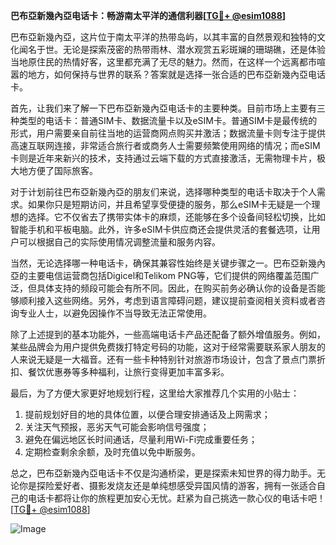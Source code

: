**巴布亞新幾內亞电话卡：畅游南太平洋的通信利器[[TG💪+ @esim1088](https://t.me/s/esim1088)]**

巴布亞新幾內亞，这片位于南太平洋的热带岛屿，以其丰富的自然景观和独特的文化闻名于世。无论是探索茂密的热带雨林、潜水观赏五彩斑斓的珊瑚礁，还是体验当地原住民的热情好客，这里都充满了无尽的魅力。然而，在这样一个远离都市喧嚣的地方，如何保持与世界的联系？答案就是选择一张合适的巴布亞新幾內亞电话卡。

首先，让我们来了解一下巴布亞新幾內亞电话卡的主要种类。目前市场上主要有三种类型的电话卡：普通SIM卡、数据流量卡以及eSIM卡。普通SIM卡是最传统的形式，用户需要亲自前往当地的运营商网点购买并激活；数据流量卡则专注于提供高速互联网连接，非常适合旅行者或商务人士需要频繁使用网络的情况；而eSIM卡则是近年来新兴的技术，支持通过云端下载的方式直接激活，无需物理卡片，极大地方便了国际旅客。

对于计划前往巴布亞新幾內亞的朋友们来说，选择哪种类型的电话卡取决于个人需求。如果你只是短期访问，并且希望享受便捷的服务，那么eSIM卡无疑是一个理想的选择。它不仅省去了携带实体卡的麻烦，还能够在多个设备间轻松切换，比如智能手机和平板电脑。此外，许多eSIM卡供应商还会提供灵活的套餐选项，让用户可以根据自己的实际使用情况调整流量和服务内容。

当然，无论选择哪一种电话卡，确保其兼容性始终是关键步骤之一。巴布亞新幾內亞的主要电信运营商包括Digicel和Telikom PNG等，它们提供的网络覆盖范围广泛，但具体支持的频段可能会有所不同。因此，在购买前务必确认你的设备是否能够顺利接入这些网络。另外，考虑到语言障碍问题，建议提前查阅相关资料或者咨询专业人士，以避免因操作不当导致无法正常使用。

除了上述提到的基本功能外，一些高端电话卡产品还配备了额外增值服务。例如，某些品牌会为用户提供免费拨打特定号码的功能，这对于经常需要联系家人朋友的人来说无疑是一大福音。还有一些卡种特别针对旅游市场设计，包含了景点门票折扣、餐饮优惠券等多种福利，让旅行变得更加丰富多彩。

最后，为了方便大家更好地规划行程，这里给大家推荐几个实用的小贴士：
1. 提前规划好目的地的具体位置，以便合理安排通话及上网需求；
2. 关注天气预报，恶劣天气可能会影响信号强度；
3. 避免在偏远地区长时间通话，尽量利用Wi-Fi完成重要任务；
4. 定期检查剩余余额，及时充值以免中断服务。

总之，巴布亞新幾內亞电话卡不仅是沟通桥梁，更是探索未知世界的得力助手。无论你是探险爱好者、摄影发烧友还是单纯想感受异国风情的游客，拥有一张适合自己的电话卡都将让你的旅程更加安心无忧。赶紧为自己挑选一款心仪的电话卡吧！[[TG💪+ @esim1088](https://t.me/s/esim1088)] 

![Image](https://i.postimg.cc/4NQfJmqS/Snipaste-2025-05-13-00-14-12.png)